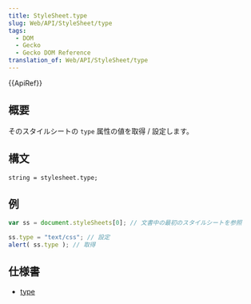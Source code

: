 ```yaml
---
title: StyleSheet.type
slug: Web/API/StyleSheet/type
tags:
  - DOM
  - Gecko
  - Gecko DOM Reference
translation_of: Web/API/StyleSheet/type
---
```

{{ApiRef}}

## 概要

そのスタイルシートの `type` 属性の値を取得 / 設定します。

## 構文

    string = stylesheet.type;

## 例

```js
var ss = document.styleSheets[0]; // 文書中の最初のスタイルシートを参照

ss.type = "text/css"; // 設定
alert( ss.type ); // 取得
```

## 仕様書

- [type](http://www.w3.org/TR/2000/REC-DOM-Level-2-Style-20001113/stylesheets.html#StyleSheets-StyleSheet-type)
